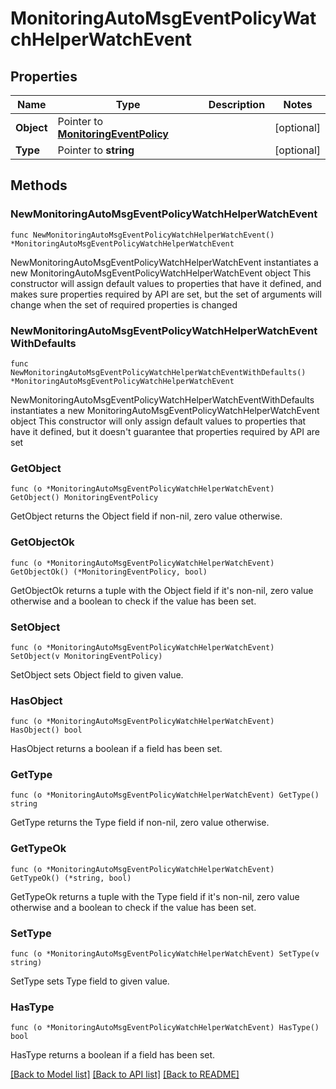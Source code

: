 # MonitoringAutoMsgEventPolicyWatchHelperWatchEvent

## Properties

Name | Type | Description | Notes
------------ | ------------- | ------------- | -------------
**Object** | Pointer to [**MonitoringEventPolicy**](monitoringEventPolicy.md) |  | [optional] 
**Type** | Pointer to **string** |  | [optional] 

## Methods

### NewMonitoringAutoMsgEventPolicyWatchHelperWatchEvent

`func NewMonitoringAutoMsgEventPolicyWatchHelperWatchEvent() *MonitoringAutoMsgEventPolicyWatchHelperWatchEvent`

NewMonitoringAutoMsgEventPolicyWatchHelperWatchEvent instantiates a new MonitoringAutoMsgEventPolicyWatchHelperWatchEvent object
This constructor will assign default values to properties that have it defined,
and makes sure properties required by API are set, but the set of arguments
will change when the set of required properties is changed

### NewMonitoringAutoMsgEventPolicyWatchHelperWatchEventWithDefaults

`func NewMonitoringAutoMsgEventPolicyWatchHelperWatchEventWithDefaults() *MonitoringAutoMsgEventPolicyWatchHelperWatchEvent`

NewMonitoringAutoMsgEventPolicyWatchHelperWatchEventWithDefaults instantiates a new MonitoringAutoMsgEventPolicyWatchHelperWatchEvent object
This constructor will only assign default values to properties that have it defined,
but it doesn't guarantee that properties required by API are set

### GetObject

`func (o *MonitoringAutoMsgEventPolicyWatchHelperWatchEvent) GetObject() MonitoringEventPolicy`

GetObject returns the Object field if non-nil, zero value otherwise.

### GetObjectOk

`func (o *MonitoringAutoMsgEventPolicyWatchHelperWatchEvent) GetObjectOk() (*MonitoringEventPolicy, bool)`

GetObjectOk returns a tuple with the Object field if it's non-nil, zero value otherwise
and a boolean to check if the value has been set.

### SetObject

`func (o *MonitoringAutoMsgEventPolicyWatchHelperWatchEvent) SetObject(v MonitoringEventPolicy)`

SetObject sets Object field to given value.

### HasObject

`func (o *MonitoringAutoMsgEventPolicyWatchHelperWatchEvent) HasObject() bool`

HasObject returns a boolean if a field has been set.

### GetType

`func (o *MonitoringAutoMsgEventPolicyWatchHelperWatchEvent) GetType() string`

GetType returns the Type field if non-nil, zero value otherwise.

### GetTypeOk

`func (o *MonitoringAutoMsgEventPolicyWatchHelperWatchEvent) GetTypeOk() (*string, bool)`

GetTypeOk returns a tuple with the Type field if it's non-nil, zero value otherwise
and a boolean to check if the value has been set.

### SetType

`func (o *MonitoringAutoMsgEventPolicyWatchHelperWatchEvent) SetType(v string)`

SetType sets Type field to given value.

### HasType

`func (o *MonitoringAutoMsgEventPolicyWatchHelperWatchEvent) HasType() bool`

HasType returns a boolean if a field has been set.


[[Back to Model list]](../README.md#documentation-for-models) [[Back to API list]](../README.md#documentation-for-api-endpoints) [[Back to README]](../README.md)


